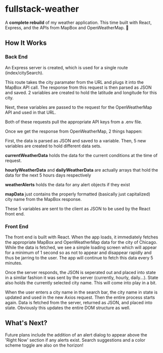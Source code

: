 # fullstack-weather

A **complete rebuild** of my weather application. This time built with React, Express, and the APIs from MapBox and OpenWeatherMap. 🤠

## How It Works

### Back End

An Express server is created, which is used for a single route (index/citySearch).

This route takes the city paramater from the URL and plugs it into the MapBox API call. The response from this request is then parsed as JSON and saved. 2 variables are created to hold the latitude and longitude for this city.

Next, these variables are passed to the request for the OpenWeatherMap API and used in that URL.

Both of these requests pull the appropriate API keys from a .env file.

Once we get the response from OpenWeatherMap, 2 things happen:

First, the data is parsed as JSON and saved to a variable. Then, 5 new variables are created to hold different data sets.

**currentWeatherData** holds the data for the current conditions at the time of request.

**hourlyWeatherData** and **dailyWeatherData** are actually arrays that hold the data for the next 5 hours days respectively

**weatherAlerts** holds the data for any alert objects if they exist

**mapData** just contains the properly formatted (basically just capitalized) city name from the MapBox response.

These 5 variables are sent to the client as JSON to be used by the React front end.

### Front End

The front end is built with React. When the app loads, it immediately fetches the appropriate MapBox and OpenWeatherMap data for the city of Chicago. While the data is fetched, we see a simple loading screen which will appear for a minimum of 1 second so as not to appear and disappear rapidly and thus be jarring to the user. The app will continue to fetch this data every 5 minutes.

Once the server responds, the JSON is seperated out and placed into state in a similar fashion it was sent by the server (currently, hourly, daily...). State also holds the currently selected city name. This will come into play in a bit.

When the user enters a city name in the search bar, the city name in state is updated and used in the new Axios request. Then the entire process starts again. Data is fetched from the server, returned as JSON, and placed into state. Obviously this updates the entire DOM structure as well.

## What's Next?

Future plans include the addition of an alert dialog to appear above the 'Right Now' section if any alerts exist. Search suggestions and a color scheme toggle are also on the horizon!
